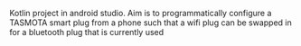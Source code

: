 Kotlin project in android studio. Aim is to programmatically configure a TASMOTA smart plug from a phone such that a wifi plug can be swapped in for a bluetooth plug that is currently used
